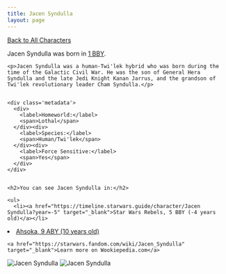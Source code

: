 ```yaml
---
title: Jacen Syndulla
layout: page
---
```

<a href="/character" class="smaller">Back to All Characters</a>

<div class="container">
  <div class="col-10">
    <p>
    Jacen Syndulla             was born in <a href="https://timeline.starwars.guide/character/Jacen Syndulla?year=-4" target="_blank">1 BBY</a>.
    </p>

    <p>Jacen Syndulla was a human-Twi'lek hybrid who was born during the time of the Galactic Civil War. He was the son of General Hera Syndulla and the late Jedi Knight Kanan Jarrus, and the grandson of Twi'lek revolutionary leader Cham Syndulla.</p>


    <div class='metadata'>
      <div>
        <label>Homeworld:</label>
        <span>Lothal</span>
      </div><div>
        <label>Species:</label>
        <span>Human/Twi'lek</span>
      </div><div>
        <label>Force Sensitive:</label>
        <span>Yes</span>
      </div>
    </div>


    <h2>You can see Jacen Syndulla in:</h2>

    <ul>
      <li><a href="https://timeline.starwars.guide/character/Jacen Syndulla?year=-5" target="_blank">Star Wars Rebels, 5 BBY (-4 years old)</a></li>
  <li><a href="https://timeline.starwars.guide/character/Jacen Syndulla?year=9" target="_blank">Ahsoka, 9 ABY (10 years old)</a></li>
    </ul>

    <a href="https://starwars.fandom.com/wiki/Jacen_Syndulla" target="_blank">Learn more on Wookiepedia.com</a>
  </div>
  <div class="character_image col-2">
    <img src="https://timeline.starwars.guide//images/jacen-young.png" alt="Jacen Syndulla" />
    <img src="https://timeline.starwars.guide//images/jacen.png" alt="Jacen Syndulla" />
  </div>
</div>
